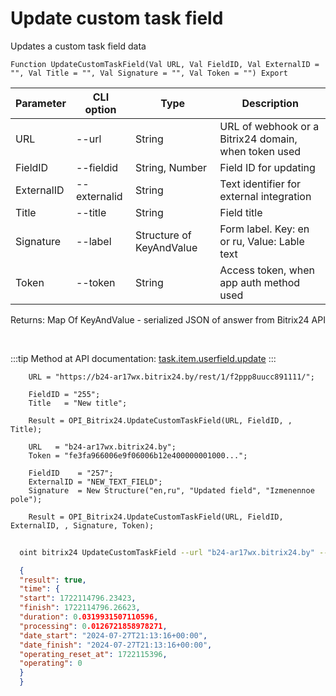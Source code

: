 ﻿---
sidebar_position: 3
---

# Update custom task field
 Updates a custom task field data



`Function UpdateCustomTaskField(Val URL, Val FieldID, Val ExternalID = "", Val Title = "", Val Signature = "", Val Token = "") Export`

  | Parameter | CLI option | Type | Description |
  |-|-|-|-|
  | URL | --url | String | URL of webhook or a Bitrix24 domain, when token used |
  | FieldID | --fieldid | String, Number | Field ID for updating |
  | ExternalID | --externalid | String | Text identifier for external integration |
  | Title | --title | String | Field title |
  | Signature | --label | Structure of KeyAndValue | Form label. Key: en or ru, Value: Lable text |
  | Token | --token | String | Access token, when app auth method used |

  
  Returns:  Map Of KeyAndValue - serialized JSON of answer from Bitrix24 API

<br/>

:::tip
Method at API documentation: [task.item.userfield.update](https://dev.1c-bitrix.ru/rest_help/tasks/task/userfield/update.php)
:::
<br/>


```bsl title="Code example"
    URL = "https://b24-ar17wx.bitrix24.by/rest/1/f2ppp8uucc891111/";

    FieldID = "255";
    Title   = "New title";

    Result = OPI_Bitrix24.UpdateCustomTaskField(URL, FieldID, , Title);

    URL   = "b24-ar17wx.bitrix24.by";
    Token = "fe3fa966006e9f06006b12e400000001000...";

    FieldID    = "257";
    ExternalID = "NEW_TEXT_FIELD";
    Signature  = New Structure("en,ru", "Updated field", "Izmenennoe pole");

    Result = OPI_Bitrix24.UpdateCustomTaskField(URL, FieldID, ExternalID, , Signature, Token);
```



```sh title="CLI command example"
    
  oint bitrix24 UpdateCustomTaskField --url "b24-ar17wx.bitrix24.by" --fieldid "257" --externalid "NEW_TEXT_FIELD" --title %title% --label %label% --token "fe3fa966006e9f06006b12e400000001000..."

```

```json title="Result"
  {
  "result": true,
  "time": {
  "start": 1722114796.23423,
  "finish": 1722114796.26623,
  "duration": 0.0319931507110596,
  "processing": 0.0126721858978271,
  "date_start": "2024-07-27T21:13:16+00:00",
  "date_finish": "2024-07-27T21:13:16+00:00",
  "operating_reset_at": 1722115396,
  "operating": 0
  }
  }

```
